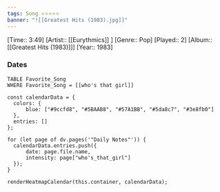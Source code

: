 ```yaml
---
tags: Song ⭐⭐⭐⭐⭐ 
banner: "![[Greatest Hits (1983).jpg]]"
---
```

[Time:: 3:49]
[Artist:: [[Eurythmics]] ]
[Genre:: Pop]
[Played:: 2]
[Album:: [[Greatest Hits (1983)]]]
[Year:: 1983]
### Dates
````dataview
TABLE Favorite_Song
WHERE Favorite_Song = [[who's that girl]]
````

  ```dataviewjs
const calendarData = { 
	colors: { 
		blue: ["#9ccfd8", "#5BAAB8", "#57A1BB", "#5da8c7", "#3e8fb0"] 
	}, 
	entries: [] 
}; 

for (let page of dv.pages('"Daily Notes"')) { 
	calendarData.entries.push({ 
		date: page.file.name, 
		intensity: page["who's_that_girl"]
	}); 
} 

renderHeatmapCalendar(this.container, calendarData);
```

